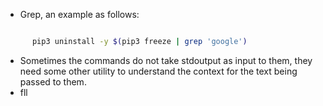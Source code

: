 - Grep, an example as follows:
```bash

	  pip3 uninstall -y $(pip3 freeze | grep 'google')
```

- Sometimes the commands do not take stdoutput as input to them, they need some other utility to understand the context for the text being passed to them.
- fll

